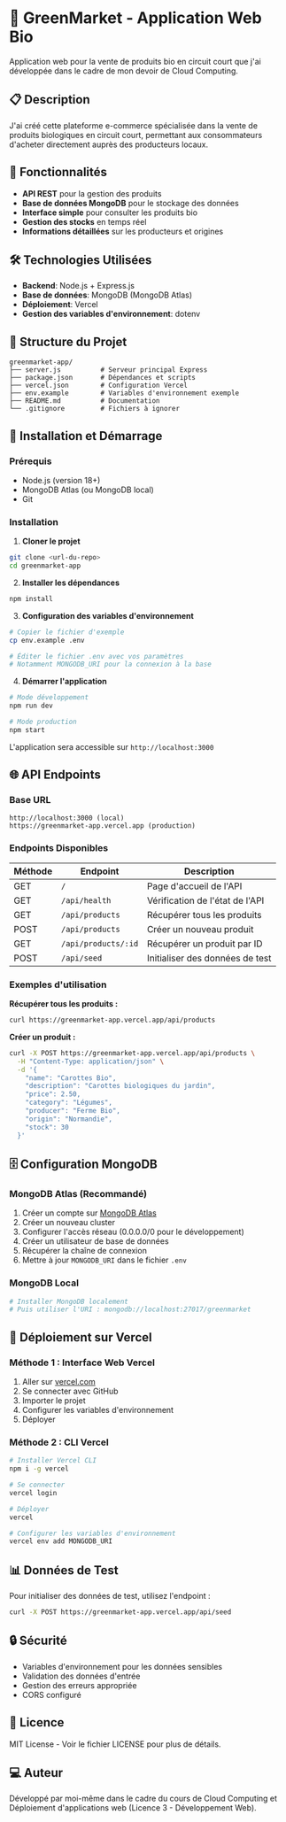 # 🌱 GreenMarket - Application Web Bio

Application web pour la vente de produits bio en circuit court que j'ai développée dans le cadre de mon devoir de Cloud Computing.

## 📋 Description

J'ai créé cette plateforme e-commerce spécialisée dans la vente de produits biologiques en circuit court, permettant aux consommateurs d'acheter directement auprès des producteurs locaux.

## 🚀 Fonctionnalités

- **API REST** pour la gestion des produits
- **Base de données MongoDB** pour le stockage des données
- **Interface simple** pour consulter les produits bio
- **Gestion des stocks** en temps réel
- **Informations détaillées** sur les producteurs et origines

## 🛠️ Technologies Utilisées

- **Backend**: Node.js + Express.js
- **Base de données**: MongoDB (MongoDB Atlas)
- **Déploiement**: Vercel
- **Gestion des variables d'environnement**: dotenv

## 📁 Structure du Projet

```
greenmarket-app/
├── server.js          # Serveur principal Express
├── package.json       # Dépendances et scripts
├── vercel.json        # Configuration Vercel
├── env.example        # Variables d'environnement exemple
├── README.md          # Documentation
└── .gitignore         # Fichiers à ignorer
```

## 🔧 Installation et Démarrage

### Prérequis
- Node.js (version 18+)
- MongoDB Atlas (ou MongoDB local)
- Git

### Installation

1. **Cloner le projet**
```bash
git clone <url-du-repo>
cd greenmarket-app
```

2. **Installer les dépendances**
```bash
npm install
```

3. **Configuration des variables d'environnement**
```bash
# Copier le fichier d'exemple
cp env.example .env

# Éditer le fichier .env avec vos paramètres
# Notamment MONGODB_URI pour la connexion à la base
```

4. **Démarrer l'application**
```bash
# Mode développement
npm run dev

# Mode production
npm start
```

L'application sera accessible sur `http://localhost:3000`

## 🌐 API Endpoints

### Base URL
```
http://localhost:3000 (local)
https://greenmarket-app.vercel.app (production)
```

### Endpoints Disponibles

| Méthode | Endpoint | Description |
|---------|----------|-------------|
| GET | `/` | Page d'accueil de l'API |
| GET | `/api/health` | Vérification de l'état de l'API |
| GET | `/api/products` | Récupérer tous les produits |
| POST | `/api/products` | Créer un nouveau produit |
| GET | `/api/products/:id` | Récupérer un produit par ID |
| POST | `/api/seed` | Initialiser des données de test |

### Exemples d'utilisation

**Récupérer tous les produits :**
```bash
curl https://greenmarket-app.vercel.app/api/products
```

**Créer un produit :**
```bash
curl -X POST https://greenmarket-app.vercel.app/api/products \
  -H "Content-Type: application/json" \
  -d '{
    "name": "Carottes Bio",
    "description": "Carottes biologiques du jardin",
    "price": 2.50,
    "category": "Légumes",
    "producer": "Ferme Bio",
    "origin": "Normandie",
    "stock": 30
  }'
```

## 🗄️ Configuration MongoDB

### MongoDB Atlas (Recommandé)

1. Créer un compte sur [MongoDB Atlas](https://www.mongodb.com/atlas)
2. Créer un nouveau cluster
3. Configurer l'accès réseau (0.0.0.0/0 pour le développement)
4. Créer un utilisateur de base de données
5. Récupérer la chaîne de connexion
6. Mettre à jour `MONGODB_URI` dans le fichier `.env`

### MongoDB Local

```bash
# Installer MongoDB localement
# Puis utiliser l'URI : mongodb://localhost:27017/greenmarket
```

## 🚀 Déploiement sur Vercel

### Méthode 1 : Interface Web Vercel

1. Aller sur [vercel.com](https://vercel.com)
2. Se connecter avec GitHub
3. Importer le projet
4. Configurer les variables d'environnement
5. Déployer

### Méthode 2 : CLI Vercel

```bash
# Installer Vercel CLI
npm i -g vercel

# Se connecter
vercel login

# Déployer
vercel

# Configurer les variables d'environnement
vercel env add MONGODB_URI
```

## 📊 Données de Test

Pour initialiser des données de test, utilisez l'endpoint :
```bash
curl -X POST https://greenmarket-app.vercel.app/api/seed
```

## 🔒 Sécurité

- Variables d'environnement pour les données sensibles
- Validation des données d'entrée
- Gestion des erreurs appropriée
- CORS configuré

## 📝 Licence

MIT License - Voir le fichier LICENSE pour plus de détails.

## 💻 Auteur

Développé par moi-même dans le cadre du cours de Cloud Computing et Déploiement d'applications web (Licence 3 - Développement Web).
